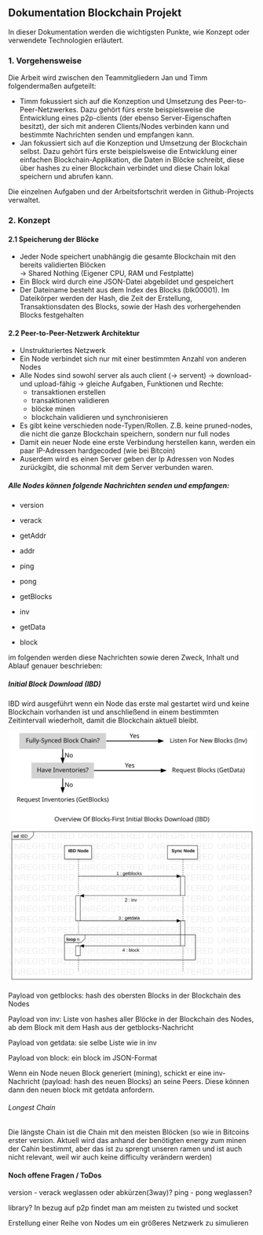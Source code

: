 ## Dokumentation Blockchain Projekt

In dieser Dokumentation werden die wichtigsten Punkte, wie Konzept oder verwendete Technologien erläutert.

### 1. Vorgehensweise

Die Arbeit wird zwischen den Teammitgliedern Jan und Timm folgendermaßen aufgeteilt:
- Timm fokussiert sich auf die Konzeption und Umsetzung des Peer-to-Peer-Netzwerkes. Dazu gehört fürs erste beispielsweise die Entwicklung eines p2p-clients (der ebenso Server-Eigenschaften besitzt), der sich mit anderen Clients/Nodes verbinden kann und bestimmte Nachrichten senden und empfangen kann.
- Jan fokussiert sich auf die Konzeption und Umsetzung der Blockchain selbst. Dazu gehört fürs erste beispielsweise die Entwicklung einer einfachen Blockchain-Applikation, die Daten in Blöcke schreibt, diese über hashes zu einer Blockchain verbindet und diese Chain lokal speichern und abrufen kann.

Die einzelnen Aufgaben und der Arbeitsfortschrit werden in Github-Projects verwaltet.

### 2. Konzept

#### 2.1 Speicherung der Blöcke

- Jeder Node speichert unabhängig die gesamte Blockchain mit den bereits validierten Blöcken\
  -> Shared Nothing (Eigener CPU, RAM und Festplatte)
- Ein Block wird durch eine JSON-Datei abgebildet und gespeichert
- Der Dateiname besteht aus dem Index des Blocks (blk00001). Im Dateikörper werden der Hash, die Zeit der Erstellung,\
  Transaktionsdaten des Blocks, sowie der Hash des vorhergehenden Blocks festgehalten


#### 2.2 Peer-to-Peer-Netzwerk Architektur

- Unstrukturiertes Netzwerk
- Ein Node verbindet sich nur mit einer bestimmten Anzahl von anderen Nodes 
- Alle Nodes sind sowohl server als auch client (-> servent) 
  -> download- und upload-fähig
  -> gleiche Aufgaben, Funktionen und Rechte:
    - transaktionen erstellen
    - transaktionen validieren
    - blöcke minen
    - blockchain validieren und synchronisieren
- Es gibt keine verschieden node-Typen/Rollen. Z.B. keine pruned-nodes, die nicht die ganze Blockchain speichern, sondern nur full nodes
- Damit ein neuer Node eine erste Verbindung herstellen kann, werden ein paar IP-Adressen hardgecoded (wie bei Bitcoin) 
- Auserdem wird es einen Server geben der Ip Adressen von Nodes zurückgibt, die schonmal mit dem Server verbunden waren.

##### Alle Nodes können folgende Nachrichten senden und empfangen:

- version
- verack
- getAddr
- addr
- ping
- pong

- getBlocks
- inv
- getData
- block

im folgenden werden diese Nachrichten sowie deren Zweck, Inhalt und Ablauf genauer beschrieben:


##### Initial Block Download (IBD)

IBD wird ausgeführt wenn ein Node das erste mal gestartet wird und keine Blockchain vorhanden ist und anschließend in einem bestimmten Zeitintervall wiederholt, damit die Blockchain aktuell bleibt.

<img src="https://github.com/TimmMoetz/blockchain-lab/blob/gh-pages/docs/assets/blocks-first-flowchart.svg" alt="Image" class="inline"/>

<img src="https://github.com/TimmMoetz/blockchain-lab/blob/gh-pages/docs/assets/IBD.svg" alt="Image" class="inline"/>

Payload von getblocks: hash des obersten Blocks in der Blockchain des Nodes 

Payload von inv: Liste von hashes aller Blöcke in der Blockchain des Nodes, ab dem Block mit dem Hash aus der getblocks-Nachricht 

Payload von getdata: sie selbe Liste wie in inv

Payload von block: ein block im JSON-Format



Wenn ein Node neuen Block generiert (mining), schickt er eine inv-Nachricht (payload: hash des neuen Blocks) an seine Peers. Diese können dann den neuen block mit getdata anfordern.


###### Longest Chain

Die längste Chain ist die Chain mit den meisten Blöcken (so wie in Bitcoins erster version. Aktuell wird das anhand der benötigten energy zum minen der Cahin bestimmt, aber das ist zu sprengt unseren ramen und ist auch nicht relevant, weil wir auch keine difficulty verändern werden)



#### Noch offene Fragen / ToDos

version - verack weglassen oder abkürzen(3way)?
ping - pong weglassen?

library? In bezug auf p2p findet man am meisten zu twisted und socket

Erstellung einer Reihe von Nodes um ein größeres Netzwerk zu simulieren 

